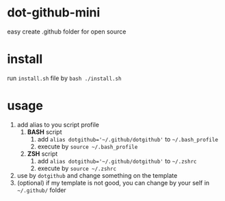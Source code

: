 # dot-github-mini
easy create .github folder for open source

# install 
run `install.sh` file by `bash ./install.sh`

# usage
1. add alias to you script profile 
    1. **BASH** script
        1. add `alias dotgithub='~/.github/dotgithub'` to `~/.bash_profile`
        2. execute by `source ~/.bash_profile`
    2. **ZSH** script
        1. add `alias dotgithub='~/.github/dotgithub'` to `~/.zshrc`
        2. execute by `source ~/.zshrc`
2. use by `dotgithub` and change something on the template
3. (optional) if my template is not good, you can change by your self in `~/.github/` folder
